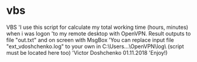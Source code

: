 # vbs
VBS
'I use this script for calculate my total working time (hours, minutes) when i was logon 
'to my remote desktop with OpenVPN. Result outputs to file "out.txt" and on screen with MsgBox
'You can replace input file "ext_vdoshchenko.log" to your own in C:\Users\...\OpenVPN\log\ (script must be located here too)
'Victor Doshchenko 01.11.2018 
'Enjoy!)
